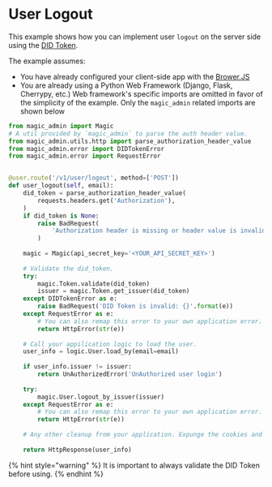 # User Logout

This example shows how you can implement  user `logout` on the server side using the [DID Token](../../../decentralized-id.md). 

The example assumes:

* You have already configured your client-side app with the [Brower.JS](../../../client-sdk/browser-js/)
* You are already using a Python Web Framework \(Django, Flask, Cherrypy, etc.\)  Web framework's specific imports are omitted in favor of the simplicity of the example. Only the `magic_admin` related imports are shown below

```python
from magic_admin import Magic
# A util provided by `magic_admin` to parse the auth header value.
from magic_admin.utils.http import parse_authorization_header_value
from magic_admin.error import DIDTokenError
from magic_admin.error import RequestError


@user.route('/v1/user/logout', method=['POST'])
def user_logout(self, email):
    did_token = parse_authorization_header_value(
        requests.headers.get('Authorization'),
    )
    if did_token is None:
        raise BadRequest(
            'Authorization header is missing or header value is invalid',
        )
    
    magic = Magic(api_secret_key='<YOUR_API_SECRET_KEY>')
    
    # Validate the did_token.
    try:
        magic.Token.validate(did_token)
        issuer = magic.Token.get_issuer(did_token)
    except DIDTokenError as e:
        raise BadRequest('DID Token is invalid: {}'.format(e))
    except RequestError as e:
        # You can also remap this error to your own application error.
        return HttpError(str(e))
    
    # Call your appilication logic to load the user.
    user_info = logic.User.load_by(email=email)
    
    if user_info.issuer != issuer:
        return UnAuthorizedError('UnAuthorized user login')
    
    try:
        magic.User.logout_by_issuer(issuer)
    except RequestError as e:
        # You can also remap this error to your own application error.
        return HttpError(str(e))
    
    # Any other cleanup from your application. Expunge the cookies and etc.
    
    return HttpResponse(user_info)
```

{% hint style="warning" %}
It is important to always validate the DID Token before using.
{% endhint %}

